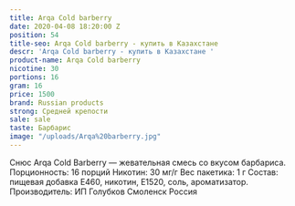 ```yaml
---
title: Arqa Cold barberry
date: 2020-04-08 18:20:00 Z
position: 54
title-seo: Arqa Cold barberry - купить в Казахстане
descr: 'Arqa Cold barberry - купить в Казахстане '
product-name: Arqa Cold barberry
nicotine: 30
portions: 16
gram: 16
price: 1500
brand: Russian products
strong: Средней крепости
sale: sale
taste: Барбарис
image: "/uploads/Arqa%20barberry.jpg"
---
```


Снюс Arqa Cold Barberry — жевательная смесь со вкусом барбариса.
Порционность: 16 порций
Никотин: 30 мг/г
Вес пакетика: 1 г
Состав: пищевая добавка E460, никотин, E1520, соль, ароматизатор.
Производитель: ИП Голубков Смоленск Россия